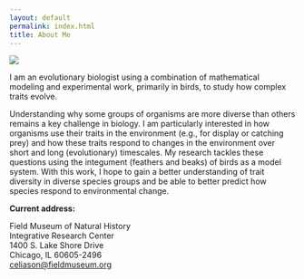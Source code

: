 ```yaml
---
layout: default
permalink: index.html
title: About Me
---
```


<img class="align right wp-image-38 size-thumbnail" src="/img/me/DSC_0771.jpg" />

<!-- i need to rethink this, spend more time on it -->

I am an evolutionary biologist using a combination of mathematical modeling and experimental work, primarily in birds, to study how complex traits evolve.

Understanding why some groups of organisms are more diverse than others remains a key challenge in biology. I am particularly interested in how organisms use their traits in the environment (e.g., for display or catching prey) and how these traits respond to changes in the environment over short and long (evolutionary) timescales. My research tackles these questions using the integument (feathers and beaks) of birds as a model system. With this work, I hope to gain a better understanding of trait diversity in diverse species groups and be able to better predict how species respond to environmental change.

<!-- A key question I am working on is why some groups of birds are more phenotypically diverse than others. I use bird feathers as a model system for studying complex trait evolution because feathers are _morphologically diverse_ and they serve _multiple functions_ in the lives of birds (thermoregulation, color signaling, water repellency), many of which can be explored theoretically using mathematical models. In addition to my work on feather coloration, I am also investigating biomechanical and cranial diversity in birds and developing computational approaches for dealing with large phenotypic datasets. -->

<!-- more powerful word than investigating? -->



<!-- I am broadly interested in understanding why some groups of organisms are more phenotypically diverse than others, a longstanding challenge in evolutionary biology. My approach to science involves: i) searching for novel phenotypes and non-model functional systems that may be common in nature but have eluded attention, ii) leveraging computational approaches to understand form-function relationships and evolutionary diversification of these complex functional systems, and iii) integrating my research and teaching through problem-based learning activities and undergraduate research mentorship. -->

<!-- Although I have primarily focused on birds, I have also worked with non-avian taxa (butterfly fish, tarantulas, and orb-weaving spiders–see my publication in Biol. Letters). In addition, I have experience with diverse microscopy techniques (TEM, SEM, AFM), phylogenetic/comparative methods (BEAST, MrBayes, diversitree, OUwie), and coding languages (Scheme, R–see my recent publication in Methods Ecol. Evol.), and I have spent considerable time sampling from museum collections. -->

__Current address:__  
<!-- Jackson School of Geosciences  
<a href="http://www.utexas.edu/">University of Texas at Austin</a>  
2275 Speedway C9000  
Austin, TX, 78712  
[chad_eliason@utexas.edu](mailto:chad_eliason@utexas.edu)  
 -->
<!-- __Future address:__   -->
<!-- Chad M. Eliason   -->
Field Museum of Natural History  
Integrative Research Center  
1400 S. Lake Shore Drive  
Chicago, IL 60605-2496  
[celiason@fieldmuseum.org](mailto:celiason@fieldmuseum.org)

<!-- [website](https://celiason.github.io) -->


<!-- <div class="posts">
  {% for post in paginator.posts %}
  <div class="post">
    <h1 class="post-title">
      <a href="{{ site.baseurl }}/{{ post.url }}">
        {{ post.title }}
      </a>
    </h1>

    <span class="post-date">{{ post.date | date_to_string }}</span>

    {{ post.content }}
  </div>
  {% endfor %}
</div>


<div class="pagination">
  {% if paginator.next_page %}
    <a class="pagination-item older" href="{{ site.baseurl }}/page{{paginator.next_page}}">Older</a>
  {% else %}
    <span class="pagination-item older">Older</span>
  {% endif %}
  {% if paginator.previous_page %}
    {% if paginator.page == 2 %}
      <a class="pagination-item newer" href="{{ site.baseurl }}/">Newer</a>
    {% else %}
      <a class="pagination-item newer" href="{{ site.baseurl }}/page{{paginator.previous_page}}">Newer</a>
    {% endif %}
  {% else %}
    <span class="pagination-item newer">Newer</span>
  {% endif %}
</div>

 -->

<!-- for google analytics -->

<script>
  (function(i,s,o,g,r,a,m){i['GoogleAnalyticsObject']=r;i[r]=i[r]||function(){
  (i[r].q=i[r].q||[]).push(arguments)},i[r].l=1*new Date();a=s.createElement(o),
  m=s.getElementsByTagName(o)[0];a.async=1;a.src=g;m.parentNode.insertBefore(a,m)
  })(window,document,'script','https://www.google-analytics.com/analytics.js','ga');

  ga('create', 'UA-85421317-1', 'auto');
  ga('send', 'pageview');

</script>

